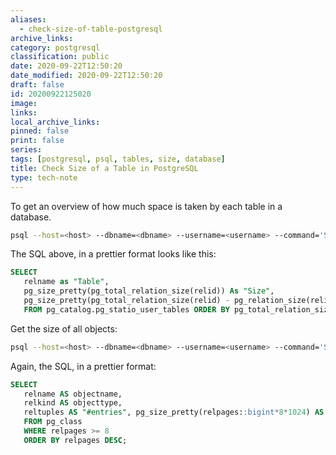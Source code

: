 ```yaml
---
aliases:
  - check-size-of-table-postgresql
archive_links: 
category: postgresql
classification: public
date: 2020-09-22T12:50:20
date_modified: 2020-09-22T12:50:20
draft: false
id: 20200922125020
image: 
links: 
local_archive_links: 
pinned: false
print: false
series: 
tags: [postgresql, psql, tables, size, database]
title: Check Size of a Table in PostgreSQL
type: tech-note
---
```


To get an overview of how much space is taken by each table in a database.

```sh
psql --host=<host> --dbname=<dbname> --username=<username> --command='SELECT relname as "Table", pg_size_pretty(pg_total_relation_size(relid)) As "Size", pg_size_pretty(pg_total_relation_size(relid) - pg_relation_size(relid)) as "External Size" FROM pg_catalog.pg_statio_user_tables ORDER BY pg_total_relation_size(relid) DESC;'
```

The SQL above, in a prettier format looks like this:

```sql
SELECT
   relname as "Table",
   pg_size_pretty(pg_total_relation_size(relid)) As "Size",
   pg_size_pretty(pg_total_relation_size(relid) - pg_relation_size(relid)) as "External Size"
   FROM pg_catalog.pg_statio_user_tables ORDER BY pg_total_relation_size(relid) DESC;
```

Get the size of all objects:

```sh
psql --host=<host> --dbname=<dbname> --username=<username> --command='SELECT relname AS objectname, relkind AS objecttype, reltuples AS "#entries", pg_size_pretty(relpages::bigint*8*1024) AS size FROM pg_class WHERE relpages >= 8 ORDER BY relpages DESC;' > db_table_object_size.txt
```

Again, the SQL, in a prettier format:

```sql
SELECT
   relname AS objectname,
   relkind AS objecttype,
   reltuples AS "#entries", pg_size_pretty(relpages::bigint*8*1024) AS size
   FROM pg_class
   WHERE relpages >= 8
   ORDER BY relpages DESC;
```